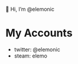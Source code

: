 👋 Hi, I’m @elemonic
# My Accounts
- twitter: @elemonic
- steam: elemo

<!---
elemonic/elemonic is a ✨ special ✨ repository because its `README.md` (this file) appears on your GitHub profile.
You can click the Preview link to take a look at your changes.
--->
